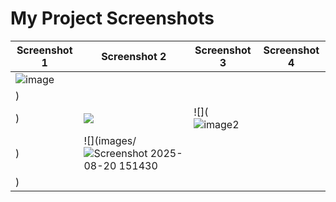# My Project Screenshots

| Screenshot 1 | Screenshot 2 | Screenshot 3 | Screenshot 4 |
|--------------|--------------|--------------|--------------|
|![image](https://github.com/user-attachments/assets/e7cb4d5d-8e7e-4f05-8724-092474c8b81c)
) |
) | ![](![image1](https://github.com/user-attachments/assets/cfbbf53c-f816-4539-8c0c-c5bec62c73a0)) | ![](![image2](https://github.com/user-attachments/assets/123e0aeb-4e9c-4f29-875d-4ce0fc81c9b4)
) | ![](images/![Screenshot 2025-08-20 151430](https://github.com/user-attachments/assets/8d1312be-dd00-4394-b0ca-d0dcb8309974)
) |
